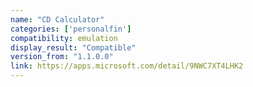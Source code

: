 ```yaml
---
name: "CD Calculator"
categories: ['personalfin']
compatibility: emulation
display_result: "Compatible"
version_from: "1.1.0.0"
link: https://apps.microsoft.com/detail/9NWC7XT4LHK2
---
```

